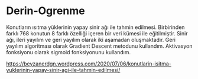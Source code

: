 # Derin-Ogrenme
Konutların ısıtma yüklerinin yapay sinir ağı ile tahmin edilmesi.
Birbirinden farklı 768 konutun 8 farklı özelliği içeren bir veri kümesi ile eğitilmiştir.
Sinir ağı, ileri yayılım ve geri yayılım olarak iki aşamadan oluşmaktadır.
Geri yayılım algoritması olarak Gradient Descent metodunu kullandım.
Aktivasyon fonksiyonu olarak sigmoid fonksiyonunu kullandım.

https://beyzanerdgn.wordpress.com/2020/07/06/konutlarin-isitma-yuklerinin-yapay-sinir-agi-ile-tahmin-edilmesi/
